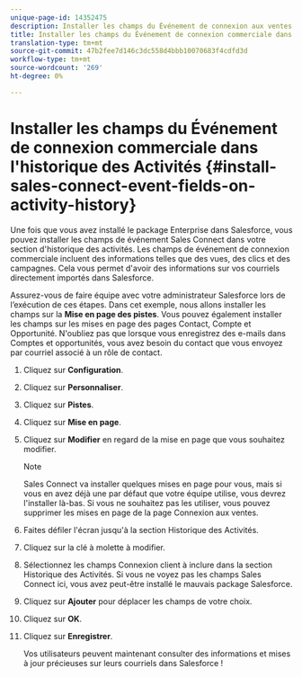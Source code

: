 ```yaml
---
unique-page-id: 14352475
description: Installer les champs du Événement de connexion aux ventes dans l'historique des Activités - Documents marketing - Documentation du produit
title: Installer les champs du Événement de connexion commerciale dans l'historique des Activités
translation-type: tm+mt
source-git-commit: 47b2fee7d146c3dc558d4bbb10070683f4cdfd3d
workflow-type: tm+mt
source-wordcount: '269'
ht-degree: 0%

---
```



# Installer les champs du Événement de connexion commerciale dans l&#39;historique des Activités {#install-sales-connect-event-fields-on-activity-history}

Une fois que vous avez installé le package Enterprise dans Salesforce, vous pouvez installer les champs de événement Sales Connect dans votre section d&#39;historique des activités. Les champs de événement de connexion commerciale incluent des informations telles que des vues, des clics et des campagnes. Cela vous permet d&#39;avoir des informations sur vos courriels directement importés dans Salesforce.

Assurez-vous de faire équipe avec votre administrateur Salesforce lors de l’exécution de ces étapes. Dans cet exemple, nous allons installer les champs sur la **Mise en page des pistes**. Vous pouvez également installer les champs sur les mises en page des pages Contact, Compte et Opportunité. N&#39;oubliez pas que lorsque vous enregistrez des e-mails dans Comptes et opportunités, vous avez besoin du contact que vous envoyez par courriel associé à un rôle de contact.

1. Cliquez sur **Configuration**.
1. Cliquez sur **Personnaliser**.
1. Cliquez sur **Pistes**.
1. Cliquez sur **Mise en page**.
1. Cliquez sur **Modifier** en regard de la mise en page que vous souhaitez modifier.

   >[!NOTE]
   >
   >Sales Connect va installer quelques mises en page pour vous, mais si vous en avez déjà une par défaut que votre équipe utilise, vous devrez l&#39;installer là-bas. Si vous ne souhaitez pas les utiliser, vous pouvez supprimer les mises en page de la page Connexion aux ventes.

1. Faites défiler l&#39;écran jusqu&#39;à la section Historique des Activités.
1. Cliquez sur la clé à molette à modifier.
1. Sélectionnez les champs Connexion client à inclure dans la section Historique des Activités. Si vous ne voyez pas les champs Sales Connect ici, vous avez peut-être installé le mauvais package Salesforce.
1. Cliquez sur **Ajouter** pour déplacer les champs de votre choix.
1. Cliquez sur **OK**.
1. Cliquez sur **Enregistrer**.

   Vos utilisateurs peuvent maintenant consulter des informations et mises à jour précieuses sur leurs courriels dans Salesforce !

